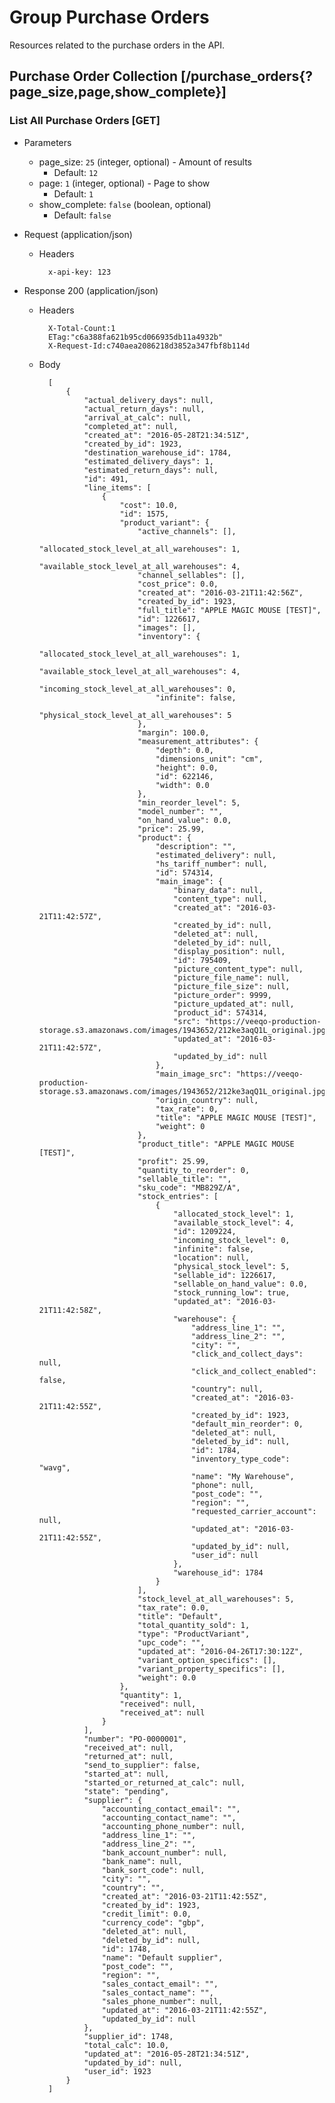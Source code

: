 # Group Purchase Orders

Resources related to the purchase orders in the API.

## Purchase Order Collection [/purchase_orders{?page_size,page,show_complete}]

### List All Purchase Orders [GET]

+ Parameters
    + page_size: `25` (integer, optional) - Amount of results
        + Default: `12`
    + page: `1` (integer, optional) - Page to show
        + Default: `1`
    + show_complete: `false` (boolean, optional)
        + Default: `false`

+ Request (application/json)

    + Headers

            x-api-key: 123

+ Response 200 (application/json)
    + Headers

            X-Total-Count:1
            ETag:"c6a388fa621b95cd066935db11a4932b"
            X-Request-Id:c740aea2086218d3852a347fbf8b114d

    + Body

            [
                {
                    "actual_delivery_days": null,
                    "actual_return_days": null,
                    "arrival_at_calc": null,
                    "completed_at": null,
                    "created_at": "2016-05-28T21:34:51Z",
                    "created_by_id": 1923,
                    "destination_warehouse_id": 1784,
                    "estimated_delivery_days": 1,
                    "estimated_return_days": null,
                    "id": 491,
                    "line_items": [
                        {
                            "cost": 10.0,
                            "id": 1575,
                            "product_variant": {
                                "active_channels": [],
                                "allocated_stock_level_at_all_warehouses": 1,
                                "available_stock_level_at_all_warehouses": 4,
                                "channel_sellables": [],
                                "cost_price": 0.0,
                                "created_at": "2016-03-21T11:42:56Z",
                                "created_by_id": 1923,
                                "full_title": "APPLE MAGIC MOUSE [TEST]",
                                "id": 1226617,
                                "images": [],
                                "inventory": {
                                    "allocated_stock_level_at_all_warehouses": 1,
                                    "available_stock_level_at_all_warehouses": 4,
                                    "incoming_stock_level_at_all_warehouses": 0,
                                    "infinite": false,
                                    "physical_stock_level_at_all_warehouses": 5
                                },
                                "margin": 100.0,
                                "measurement_attributes": {
                                    "depth": 0.0,
                                    "dimensions_unit": "cm",
                                    "height": 0.0,
                                    "id": 622146,
                                    "width": 0.0
                                },
                                "min_reorder_level": 5,
                                "model_number": "",
                                "on_hand_value": 0.0,
                                "price": 25.99,
                                "product": {
                                    "description": "",
                                    "estimated_delivery": null,
                                    "hs_tariff_number": null,
                                    "id": 574314,
                                    "main_image": {
                                        "binary_data": null,
                                        "content_type": null,
                                        "created_at": "2016-03-21T11:42:57Z",
                                        "created_by_id": null,
                                        "deleted_at": null,
                                        "deleted_by_id": null,
                                        "display_position": null,
                                        "id": 795409,
                                        "picture_content_type": null,
                                        "picture_file_name": null,
                                        "picture_file_size": null,
                                        "picture_order": 9999,
                                        "picture_updated_at": null,
                                        "product_id": 574314,
                                        "src": "https://veeqo-production-storage.s3.amazonaws.com/images/1943652/212ke3aqQ1L_original.jpg",
                                        "updated_at": "2016-03-21T11:42:57Z",
                                        "updated_by_id": null
                                    },
                                    "main_image_src": "https://veeqo-production-storage.s3.amazonaws.com/images/1943652/212ke3aqQ1L_original.jpg",
                                    "origin_country": null,
                                    "tax_rate": 0,
                                    "title": "APPLE MAGIC MOUSE [TEST]",
                                    "weight": 0
                                },
                                "product_title": "APPLE MAGIC MOUSE [TEST]",
                                "profit": 25.99,
                                "quantity_to_reorder": 0,
                                "sellable_title": "",
                                "sku_code": "MB829Z/A",
                                "stock_entries": [
                                    {
                                        "allocated_stock_level": 1,
                                        "available_stock_level": 4,
                                        "id": 1209224,
                                        "incoming_stock_level": 0,
                                        "infinite": false,
                                        "location": null,
                                        "physical_stock_level": 5,
                                        "sellable_id": 1226617,
                                        "sellable_on_hand_value": 0.0,
                                        "stock_running_low": true,
                                        "updated_at": "2016-03-21T11:42:58Z",
                                        "warehouse": {
                                            "address_line_1": "",
                                            "address_line_2": "",
                                            "city": "",
                                            "click_and_collect_days": null,
                                            "click_and_collect_enabled": false,
                                            "country": null,
                                            "created_at": "2016-03-21T11:42:55Z",
                                            "created_by_id": 1923,
                                            "default_min_reorder": 0,
                                            "deleted_at": null,
                                            "deleted_by_id": null,
                                            "id": 1784,
                                            "inventory_type_code": "wavg",
                                            "name": "My Warehouse",
                                            "phone": null,
                                            "post_code": "",
                                            "region": "",
                                            "requested_carrier_account": null,
                                            "updated_at": "2016-03-21T11:42:55Z",
                                            "updated_by_id": null,
                                            "user_id": null
                                        },
                                        "warehouse_id": 1784
                                    }
                                ],
                                "stock_level_at_all_warehouses": 5,
                                "tax_rate": 0.0,
                                "title": "Default",
                                "total_quantity_sold": 1,
                                "type": "ProductVariant",
                                "upc_code": "",
                                "updated_at": "2016-04-26T17:30:12Z",
                                "variant_option_specifics": [],
                                "variant_property_specifics": [],
                                "weight": 0.0
                            },
                            "quantity": 1,
                            "received": null,
                            "received_at": null
                        }
                    ],
                    "number": "PO-0000001",
                    "received_at": null,
                    "returned_at": null,
                    "send_to_supplier": false,
                    "started_at": null,
                    "started_or_returned_at_calc": null,
                    "state": "pending",
                    "supplier": {
                        "accounting_contact_email": "",
                        "accounting_contact_name": "",
                        "accounting_phone_number": null,
                        "address_line_1": "",
                        "address_line_2": "",
                        "bank_account_number": null,
                        "bank_name": null,
                        "bank_sort_code": null,
                        "city": "",
                        "country": "",
                        "created_at": "2016-03-21T11:42:55Z",
                        "created_by_id": 1923,
                        "credit_limit": 0.0,
                        "currency_code": "gbp",
                        "deleted_at": null,
                        "deleted_by_id": null,
                        "id": 1748,
                        "name": "Default supplier",
                        "post_code": "",
                        "region": "",
                        "sales_contact_email": "",
                        "sales_contact_name": "",
                        "sales_phone_number": null,
                        "updated_at": "2016-03-21T11:42:55Z",
                        "updated_by_id": null
                    },
                    "supplier_id": 1748,
                    "total_calc": 10.0,
                    "updated_at": "2016-05-28T21:34:51Z",
                    "updated_by_id": null,
                    "user_id": 1923
                }
            ]
